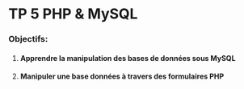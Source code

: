 # TP 5 PHP & MySQL

### Objectifs:

 1. #### Apprendre la manipulation des bases de données sous MySQL
 2. #### Manipuler une base données à travers des formulaires **PHP**
